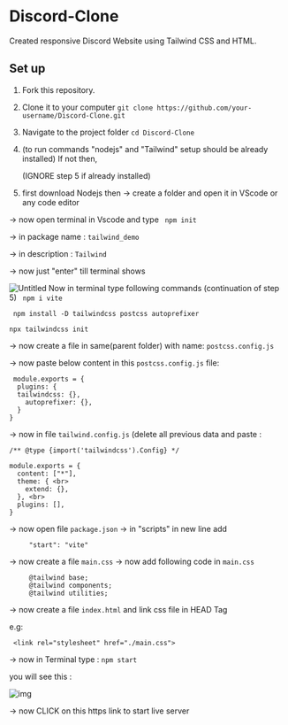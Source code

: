 # Discord-Clone
Created responsive Discord Website using Tailwind CSS and HTML.

## Set up
1. Fork this repository.
2. Clone it to your computer `` git clone https://github.com/your-username/Discord-Clone.git ``
3. Navigate to the project folder  ``cd Discord-Clone ``
4. (to run commands "nodejs" and "Tailwind" setup should be already installed) If not then, 

   (IGNORE step 5 if already installed)
5. first download Nodejs then 
-> create a folder and open it in VScode or any code editor

-> now open terminal in Vscode and type
   `` npm init`` 

-> in package name : ``tailwind_demo ``

-> in description  : ``Tailwind `` 

-> now just "enter" till terminal shows
     
![Untitled](https://user-images.githubusercontent.com/115401171/219952298-71df6150-0582-4156-bc1a-8fb6862a5a88.png)
Now in terminal type following commands (continuation of step 5)
`` npm i vite``

`` npm install -D tailwindcss postcss autoprefixer``

``npx tailwindcss init``

-> now create a file in same(parent folder) with name: ``postcss.config.js``

-> now paste below content in this ``postcss.config.js`` file:

```
 module.exports = {
  plugins: {
  tailwindcss: {},
    autoprefixer: {},
  }
} 
```

-> now in file ``tailwind.config.js`` (delete all previous data and paste :
```
/** @type {import('tailwindcss').Config} */

module.exports = { 
  content: ["*"], 
  theme: { <br>
    extend: {}, 
  }, <br>
  plugins: [],
}
``` 
-> now open file ``package.json``
-> in "scripts" in new line add
```
     "start": "vite"
```
-> now create a file ``main.css``
-> now add following code in ``main.css``
```     
     @tailwind base;
     @tailwind components;
     @tailwind utilities;
```
-> now create a file ``index.html`` and link css file in HEAD Tag

  e.g:
```
 <link rel="stylesheet" href="./main.css">
```
-> now in Terminal type : 
     ``npm start``
 
you will see this :

![img](https://user-images.githubusercontent.com/115401171/219953559-bb4e8ed2-142f-41ea-8d31-5e54395596da.png) 

-> now CLICK on this https link to start live server
